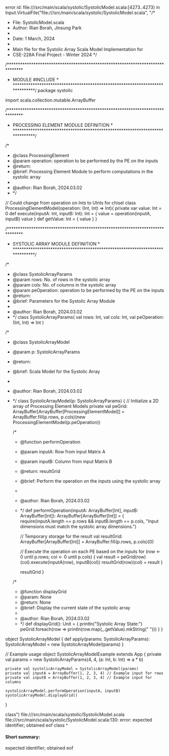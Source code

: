 error id: file://<WORKSPACE>/src/main/scala/systolic/SystolicModel.scala:[4273..4273) in Input.VirtualFile("file://<WORKSPACE>/src/main/scala/systolic/SystolicModel.scala", "/*
 * File: SystolicModel.scala
 * Author: Rian Borah, Jinsung Park
 *
 * Date: 1 March, 2024
 *
 * Main file for the Systolic Array Scala Model Implementation for
 * CSE-228A Final Project - Winter 2024
 */

/*******************************************************************************
 * MODULE #INCLUDE                                                             *
 ******************************************************************************/
package systolic

import scala.collection.mutable.ArrayBuffer

/*******************************************************************************
 * PROCESSING ELEMENT MODULE DEFINITION                                        *
 ******************************************************************************/

/*
* @class ProcessingElement
* @param operation: operation to be performed by the PE on the inputs
* @return:
* @brief: Processing Element Module to perform computations in the systolic array
*
* @author: Rian Borah, 2024.03.02
* */

// Could change from operation on Ints to UInts for chisel
class ProcessingElementModel(operation: (Int, Int) => Int){
    private var value: Int = 0
    def execute(inputA: Int, inputB: Int): Int = {
        value = operation(inputA, inputB)
        value
    }
    def getValue: Int = {
        value
    }
}

/*******************************************************************************
 * SYSTOLIC ARRAY MODULE DEFINITION                                            *
 ******************************************************************************/

/*
* @class SystolicArrayParams
* @param rows: No. of rows in the systolic array
* @param cols: No. of columns in the systolic array
* @param peOperation: operation to be performed by the PE on the inputs
* @return:
* @brief: Parameters for the Systolic Array Module
*
* @author: Rian Borah, 2024.03.02
* */
class SystolicArrayParams(
    val rows: Int,
    val cols: Int,
    val peOperation: (Int, Int) => Int
)

/*
* @class SystolicArrayModel
* @param p: SystolicArrayParams
* @return:
* @brief: Scala Model for the Systolic Array
*
* @author: Rian Borah, 2024.03.02
* */
class SystolicArrayModel(p: SystolicArrayParams) {
    // Initialize a 2D array of Processing Element Models
    private val peGrid: ArrayBuffer[ArrayBuffer[ProcessingElementModel]] =
      ArrayBuffer.fill(p.rows, p.cols)(new ProcessingElementModel(p.peOperation))

    /*
    * @function performOperation
    * @param inputA: Row from input Matrix A
    * @param inputB: Column from input Matrix B
    * @return: resultGrid
    * @brief: Perform the operation on the inputs using the systolic array
    *
    * @author: Rian Borah, 2024.03.02
    * */
    def performOperation(inputA: ArrayBuffer[Int], inputB: ArrayBuffer[Int]): ArrayBuffer[ArrayBuffer[Int]] = {
        require(inputA.length == p.rows && inputB.length == p.cols, "Input dimensions must match the systolic array dimensions.")

        // Temporary storage for the result
        val resultGrid: ArrayBuffer[ArrayBuffer[Int]] = ArrayBuffer.fill(p.rows, p.cols)(0)

        // Execute the operation on each PE based on the inputs
        for (row <- 0 until p.rows; col <- 0 until p.cols) {
          val result = peGrid(row)(col).execute(inputA(row), inputB(col))
          resultGrid(row)(col) = result
        }

        resultGrid
    }

    /*
    * @function displayGrid
    * @param: None
    * @return: None
    * @brief: Display the current state of the systolic array
    *
    * @author: Rian Borah, 2024.03.02
    * */
    def displayGrid(): Unit = {
        println("Systolic Array State:")
        peGrid.foreach(row => println(row.map(_.getValue).mkString(" ")))
    }
}

object SystolicArrayModel {
    def apply(params: SystolicArrayParams): SystolicArrayModel = new SystolicArrayModel(params)
}

// Example usage
object SystolicArrayModelExample extends App {
    private val params = new SystolicArrayParams(4, 4, (a: Int, b: Int) => a * b)

    private val systolicArrayModel = SystolicArrayModel(params)
    private val inputA = ArrayBuffer(1, 2, 3, 4) // Example input for rows
    private val inputB = ArrayBuffer(1, 2, 3, 4) // Example input for columns

    systolicArrayModel.performOperation(inputA, inputB)
    systolicArrayModel.displayGrid()
}

class")
file://<WORKSPACE>/src/main/scala/systolic/SystolicModel.scala
file://<WORKSPACE>/src/main/scala/systolic/SystolicModel.scala:130: error: expected identifier; obtained eof
class
     ^
#### Short summary: 

expected identifier; obtained eof